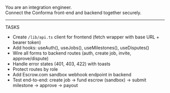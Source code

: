 You are an integration engineer.  
Connect the Conforma front-end and backend together securely.

---

TASKS
- Create `/lib/api.ts` client for frontend (fetch wrapper with base URL + bearer token)
- Add hooks: useAuth(), useJobs(), useMilestones(), useDisputes()
- Wire all forms to backend routes (auth, create job, invite, approve/dispute)
- Handle error states (401, 403, 422) with toasts
- Protect routes by role
- Add Escrow.com sandbox webhook endpoint in backend
- Test end-to-end: create job → fund escrow (sandbox) → submit milestone → approve → payout
